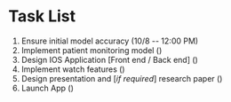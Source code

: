 # Task List
1. Ensure initial model accuracy (10/8 -- 12:00 PM)
2. Implement patient monitoring model ()
3. Design IOS Application [Front end / Back end] ()
4. Implement watch features ()
5. Design presentation and [*if required*] research paper ()
6. Launch App ()

